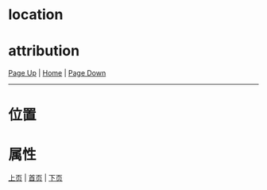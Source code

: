 # location


# attribution

[Page Up](2) | [Home](Home#content-----目录) | [Page Down](4)

---

# 位置


# 属性

[上页](2) | [首页](Home#content-----目录) | [下页](4)